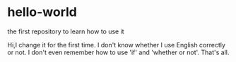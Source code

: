 # hello-world
the first repository to learn how to use it

Hi,I change it for the first time.
I don't know whether I use English correctly or not.
I don't even remember how to use 'if' and 'whether or not'.
That's all.
